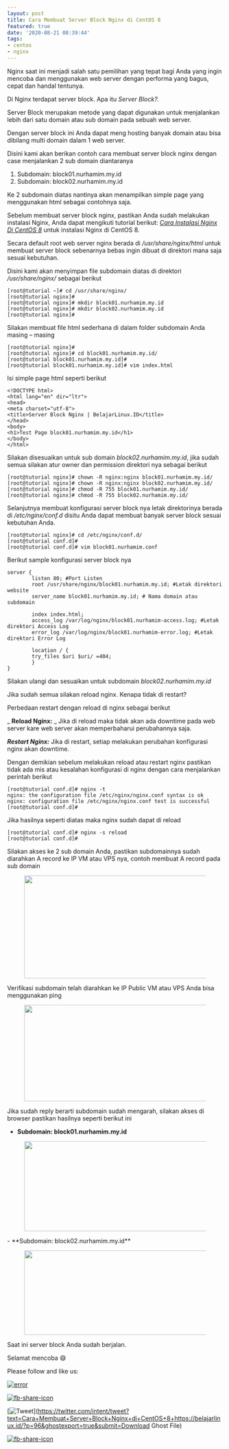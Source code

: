 ```yaml
---
layout: post
title: Cara Membuat Server Block Nginx di CentOS 8
featured: true
date: '2020-08-21 08:39:44'
tags:
- centos
- nginx
---
```


Nginx saat ini menjadi salah satu pemilihan yang tepat bagi Anda yang ingin mencoba dan menggunakan web server dengan performa yang bagus, cepat dan handal tentunya.

Di Nginx terdapat server block. Apa itu _Server Block?._

Server Block merupakan metode yang dapat digunakan untuk menjalankan lebih dari satu domain atau sub domain pada sebuah web server.

Dengan server block ini Anda dapat meng hosting banyak domain atau bisa dibilang multi domain dalam 1 web server.

Disini kami akan berikan contoh cara membuat server block nginx dengan case menjalankan 2 sub domain diantaranya

1. Subdomain: block01.nurhamim.my.id
2. Subdomain: block02.nurhamim.my.id

Ke 2 subdomain diatas nantinya akan menampilkan simple page yang menggunakan html sebagai contohnya saja.

Sebelum membuat server block nginx, pastikan Anda sudah melakukan instalasi Nginx, Anda dapat mengikuti tutorial berikut: _[Cara Instalasi Nginx Di CentOS 8](/cara-instalasi-nginx-di-centos-8/)_ untuk instalasi Nginx di CentOS 8.

Secara default root web server nginx berada di _/usr/share/nginx/html_ untuk membuat server block sebenarnya bebas ingin dibuat di direktori mana saja sesuai kebutuhan.

Disini kami akan menyimpan file subdomain diatas di direktori _/usr/share/nginx/_ sebagai berikut

    [root@tutorial ~]# cd /usr/share/nginx/
    [root@tutorial nginx]#
    [root@tutorial nginx]# mkdir block01.nurhamim.my.id
    [root@tutorial nginx]# mkdir block02.nurhamim.my.id
    [root@tutorial nginx]#

Silakan membuat file html sederhana di dalam folder subdomain Anda masing – masing

    [root@tutorial nginx]#
    [root@tutorial nginx]# cd block01.nurhamim.my.id/
    [root@tutorial block01.nurhamim.my.id]#
    [root@tutorial block01.nurhamim.my.id]# vim index.html

Isi simple page html seperti berikut

    <!DOCTYPE html>
    <html lang="en" dir="ltr">
    <head>
    <meta charset="utf-8">
    <title>Server Block Nginx | BelajarLinux.ID</title>
    </head>
    <body>
    <h1>Test Page block01.nurhamim.my.id</h1>
    </body>
    </html>

Silakan disesuaikan untuk sub domain _block02.nurhamim.my.id_, jika sudah semua silakan atur owner dan permission direktori nya sebagai berikut

    [root@tutorial nginx]# chown -R nginx:nginx block01.nurhamim.my.id/
    [root@tutorial nginx]# chown -R nginx:nginx block02.nurhamim.my.id/
    [root@tutorial nginx]# chmod -R 755 block01.nurhamim.my.id/
    [root@tutorial nginx]# chmod -R 755 block02.nurhamim.my.id/

Selanjutnya membuat konfigurasi server block nya letak direktorinya berada di _/etc/nginx/conf.d_ disitu Anda dapat membuat banyak server block sesuai kebutuhan Anda.

    [root@tutorial nginx]# cd /etc/nginx/conf.d/
    [root@tutorial conf.d]#
    [root@tutorial conf.d]# vim block01.nurhamim.conf

Berikut sample konfigurasi server block nya

    server {
            listen 80; #Port Listen
            root /usr/share/nginx/block01.nurhamim.my.id; #Letak direktori website
            server_name block01.nurhamim.my.id; # Nama domain atau subdomain
    
            index index.html;
            access_log /var/log/nginx/block01.nurhamim-access.log; #Letak direktori Access Log
            error_log /var/log/nginx/block01.nurhamim-error.log; #Letak direktori Error Log
    
            location / {
            try_files $uri $uri/ =404;
            }
    }

Silakan ulangi dan sesuaikan untuk subdomain _block02.nurhamim.my.id_

Jika sudah semua silakan reload nginx. Kenapa tidak di restart?

Perbedaan restart dengan reload di nginx sebagai berikut

_ **Reload Nginx:** _ Jika di reload maka tidak akan ada downtime pada web server kare web server akan memperbaharui perubahannya saja.

**_Restart Nginx:_** Jika di restart, setiap melakukan perubahan konfigurasi nginx akan downtime.

Dengan demikian sebelum melakukan reload atau restart nginx pastikan tidak ada mis atau kesalahan konfigurasi di nginx dengan cara menjalankan perintah berikut

    [root@tutorial conf.d]# nginx -t
    nginx: the configuration file /etc/nginx/nginx.conf syntax is ok
    nginx: configuration file /etc/nginx/nginx.conf test is successful
    [root@tutorial conf.d]#

Jika hasilnya seperti diatas maka nginx sudah dapat di reload

    [root@tutorial conf.d]# nginx -s reload
    [root@tutorial conf.d]#

Silakan akses ke 2 sub domain Anda, pastikan subdomainnya sudah diarahkan A record ke IP VM atau VPS nya, contoh membuat A record pada sub domain

<figure class="wp-block-image size-large"><img loading="lazy" width="1024" height="240" src="/content/images/wordpress/2020/08/image-19-1024x240.png" alt="" class="wp-image-98" srcset="/content/images/wordpress/2020/08/image-19-1024x240.png 1024w, /content/images/wordpress/2020/08/image-19-300x70.png 300w, /content/images/wordpress/2020/08/image-19-768x180.png 768w, /content/images/wordpress/2020/08/image-19.png 1035w" sizes="(max-width: 1024px) 100vw, 1024px"></figure>

Verifikasi subdomain telah diarahkan ke IP Public VM atau VPS Anda bisa menggunakan ping

<figure class="wp-block-image size-large"><img loading="lazy" width="838" height="225" src="/content/images/wordpress/2020/08/image-20.png" alt="" class="wp-image-99" srcset="/content/images/wordpress/2020/08/image-20.png 838w, /content/images/wordpress/2020/08/image-20-300x81.png 300w, /content/images/wordpress/2020/08/image-20-768x206.png 768w" sizes="(max-width: 838px) 100vw, 838px"></figure>

Jika sudah reply berarti subdomain sudah mengarah, silakan akses di browser pastikan hasilnya seperti berikut ini

- **Subdomain: block01.nurhamim.my.id**
<figure class="wp-block-image size-large"><img loading="lazy" width="1024" height="210" src="/content/images/wordpress/2020/08/image-21-1024x210.png" alt="" class="wp-image-100" srcset="/content/images/wordpress/2020/08/image-21-1024x210.png 1024w, /content/images/wordpress/2020/08/image-21-300x62.png 300w, /content/images/wordpress/2020/08/image-21-768x158.png 768w, /content/images/wordpress/2020/08/image-21.png 1363w" sizes="(max-width: 1024px) 100vw, 1024px"></figure>
- **Subdomain: block02.nurhamim.my.id**
<figure class="wp-block-image size-large"><img loading="lazy" width="1024" height="197" src="/content/images/wordpress/2020/08/image-22-1024x197.png" alt="" class="wp-image-101" srcset="/content/images/wordpress/2020/08/image-22-1024x197.png 1024w, /content/images/wordpress/2020/08/image-22-300x58.png 300w, /content/images/wordpress/2020/08/image-22-768x148.png 768w, /content/images/wordpress/2020/08/image-22.png 1366w" sizes="(max-width: 1024px) 100vw, 1024px"></figure>

Saat ini server block Anda sudah berjalan.

Selamat mencoba 😄

Please follow and like us:

[![error](/wp-content/plugins/ultimate-social-media-icons/images/follow_subscribe.png)](https://api.follow.it/widgets/icon/VHc3d1lpVGdwRnE5QnV0eERCNUx5RCtvTTVoUkNYS3NNRmd5eVhlQW9tNXRHS3VTbGh6Y0NybkRJRS8zSGpjRDVZb1ZGMlNTSEpJYUpuZzZqNzdnd3VSN3dwM2VlQTF6ejJEaGV5UGRUbnlEcHFNd3luYTV4ZTZtUGowVWI2Q2x8M2kzdnBEeUIrUk5xOFI5TXZ3cHF3bFNQRkRJSGhUNGdrRFd0TlNtdE1OWT0=/OA==/)

[![fb-share-icon](/wp-content/plugins/ultimate-social-media-icons/images/visit_icons/fbshare_bck.png "Facebook Share")](https://www.facebook.com/sharer/sharer.php?u=https%3A%2F%2Fbelajarlinux.id%2F%3Fp%3D96%26ghostexport%3Dtrue%26submit%3DDownload+Ghost+File)

[![Tweet](/wp-content/plugins/ultimate-social-media-icons/images/visit_icons/en_US_Tweet.svg "Tweet")](https://twitter.com/intent/tweet?text=Cara+Membuat+Server+Block+Nginx+di+CentOS+8+https://belajarlinux.id/?p=96&ghostexport=true&submit=Download Ghost File)

[![fb-share-icon](/wp-content/plugins/ultimate-social-media-icons/images/share_icons/Pinterest_Save/en_US_save.svg "Pin Share")](#)

<!--kg-card-end: html-->